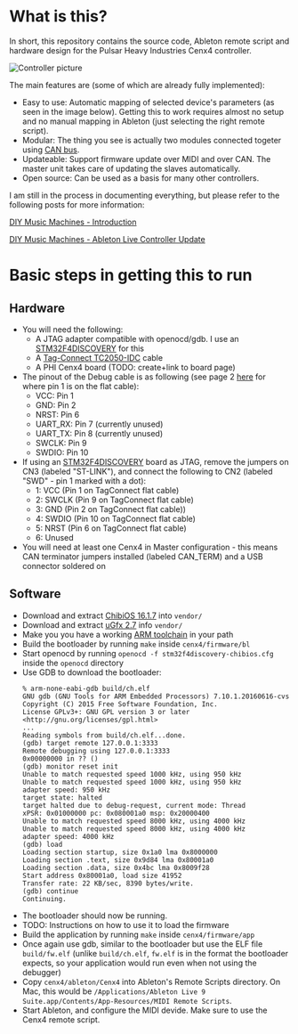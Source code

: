 # What is this?

In short, this repository contains the source code, Ableton remote script and hardware design for the Pulsar Heavy Industries Cenx4 controller.

![Controller picture](http://rundste.in/assets/diy-music-machines-ableton-live-controller-update/front.jpg)

The main features are (some of which are already fully implemented):
- Easy to use: Automatic mapping of selected device's parameters (as seen in the image below). Getting this to work requires almost no setup and no manual mapping in Ableton (just selecting the right remote script).
- Modular: The thing you see is actually two modules connected togeter using [CAN bus](https://en.wikipedia.org/wiki/CAN_bus).
- Updateable: Support firmware update over MIDI and over CAN. The master unit takes care of updating the slaves automatically.
- Open source: Can be used as a basis for many other controllers.

I am still in the process in documenting everything, but please refer to the following posts for more information:

[DIY Music Machines - Introduction](http://rundste.in/2016/12/08/diy-music-machines-intro.html)

[DIY Music Machines - Ableton Live Controller Update](http://rundste.in/2017/03/05/diy-music-machines-ableton-live-controller-update.html)

# Basic steps in getting this to run

## Hardware
 - You will need the following:
   - A JTAG adapter compatible with openocd/gdb. I use an [STM32F4DISCOVERY](http://www.st.com/en/evaluation-tools/stm32f4discovery.html) for this
   - A [Tag-Connect TC2050-IDC](http://www.tag-connect.com/TC2050-IDC) cable
   - A PHI Cenx4 board (TODO: create+link to board page)
- The pinout of the Debug cable is as following (see page 2 [here](http://www.tag-connect.com/Materials/TC2050-IDC%20Datasheet.pdf) for where pin 1 is on the flat cable):
   - VCC: Pin 1
   - GND: Pin 2
   - NRST: Pin 6
   - UART_RX: Pin 7 (currently unused)
   - UART_TX: Pin 8 (currently unused)
   - SWCLK: Pin 9
   - SWDIO: Pin 10
 - If using an [STM32F4DISCOVERY](http://www.st.com/en/evaluation-tools/stm32f4discovery.html) board as JTAG, remove the jumpers on CN3 (labeled "ST-LINK"), and connect the following to CN2 (labeled "SWD" - pin 1 marked with a dot):
   - 1: VCC (Pin 1 on TagConnect flat cable)
   - 2: SWCLK (Pin 9 on TagConnect flat cable)
   - 3: GND (Pin 2 on TagConnect flat cable))
   - 4: SWDIO (Pin 10 on TagConnect flat cable)
   - 5: NRST (Pin 6 on TagConnect flat cable)
   - 6: Unused
 - You will need at least one Cenx4 in Master configuration - this means CAN terminator jumpers installed (labeled CAN_TERM) and a USB connector soldered on 

## Software
- Download and extract [ChibiOS 16.1.7](https://sourceforge.net/projects/chibios/files/ChibiOS_RT%20stable/Version%2016.1.7/ChibiOS_16.1.7.zip/download) into `vendor/`
- Download and extract [uGfx 2.7](https://community.ugfx.io/files/file/2-%C2%B5gfx-library/?do=download&csrfKey=8ae07e04e710333d9b25ed4ae016a4ba) info `vendor/`
- Make you you have a working [ARM toolchain](https://launchpad.net/gcc-arm-embedded) in your path
- Build the bootloader by running `make` inside `cenx4/firmware/bl`
- Start openocd by running `openocd -f stm32f4discovery-chibios.cfg` inside the `openocd` directory
- Use GDB to download the bootloader:
    ```
    % arm-none-eabi-gdb build/ch.elf
    GNU gdb (GNU Tools for ARM Embedded Processors) 7.10.1.20160616-cvs
    Copyright (C) 2015 Free Software Foundation, Inc.
    License GPLv3+: GNU GPL version 3 or later <http://gnu.org/licenses/gpl.html>
    ...
    Reading symbols from build/ch.elf...done.
    (gdb) target remote 127.0.0.1:3333
    Remote debugging using 127.0.0.1:3333
    0x00000000 in ?? ()
    (gdb) monitor reset init
    Unable to match requested speed 1000 kHz, using 950 kHz
    Unable to match requested speed 1000 kHz, using 950 kHz
    adapter speed: 950 kHz
    target state: halted
    target halted due to debug-request, current mode: Thread
    xPSR: 0x01000000 pc: 0x080001a0 msp: 0x20000400
    Unable to match requested speed 8000 kHz, using 4000 kHz
    Unable to match requested speed 8000 kHz, using 4000 kHz
    adapter speed: 4000 kHz
    (gdb) load
    Loading section startup, size 0x1a0 lma 0x8000000
    Loading section .text, size 0x9d84 lma 0x80001a0
    Loading section .data, size 0x4bc lma 0x8009f28
    Start address 0x80001a0, load size 41952
    Transfer rate: 22 KB/sec, 8390 bytes/write.
    (gdb) continue
    Continuing.
    ```
 - The bootloader should now be running.
 - TODO: Instructions on how to use it to load the firmware
 - Build the application by running `make` inside `cenx4/firmware/app`
 - Once again use gdb, similar to the bootloader but use the ELF file `build/fw.elf` (unlike `build/ch.elf`, `fw.elf` is in the format the bootloader expects, so your application would run even when not using the debugger)
 - Copy `cenx4/ableton/Cenx4` into Ableton's Remote Scripts directory. On Mac, this would be `/Applications/Ableton Live 9 Suite.app/Contents/App-Resources/MIDI Remote Scripts`.
 - Start Ableton, and configure the MIDI devide. Make sure to use the Cenx4 remote script.
 
